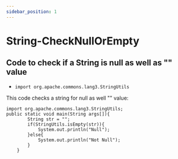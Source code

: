 ```yaml
---
sidebar_position: 1
---
```


# String-CheckNullOrEmpty
## Code to check if a String is null as well as "" value


- `import org.apache.commons.lang3.StringUtils`

This code checks a string for null as well "" value:

```
import org.apache.commons.lang3.StringUtils;
public static void main(String args[]){
        String str = "";
        if(StringUtils.isEmpty(str)){
            System.out.println("Null");
        }else{
            System.out.println("Not Null");
        }
    }
```

